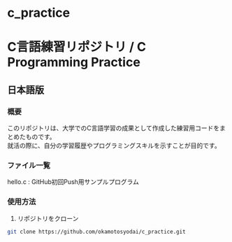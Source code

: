 # c_practice
# C言語練習リポジトリ / C Programming Practice 
## 日本語版

### 概要
このリポジトリは、大学でのC言語学習の成果として作成した練習用コードをまとめたものです。  
就活の際に、自分の学習履歴やプログラミングスキルを示すことが目的です。

### ファイル一覧
hello.c : GitHub初回Push用サンプルプログラム  


### 使用方法
1. リポジトリをクローン
```bash
git clone https://github.com/okamotosyodai/c_practice.git


